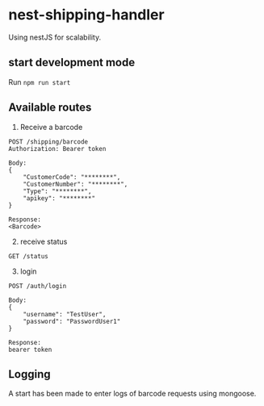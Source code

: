 # nest-shipping-handler

Using nestJS for scalability.

## start development mode

Run `npm run start`

## Available routes

1. Receive a barcode

```
POST /shipping/barcode
Authorization: Bearer token

Body:
{
    "CustomerCode": "********",
    "CustomerNumber": "********",
    "Type": "********",
    "apikey": "********"
}

Response:
<Barcode>
```

2. receive status

```
GET /status
```

3. login

```
POST /auth/login

Body:
{
    "username": "TestUser",
    "password": "PasswordUser1"
}

Response:
bearer token
```

## Logging

A start has been made to enter logs of barcode requests using mongoose.
